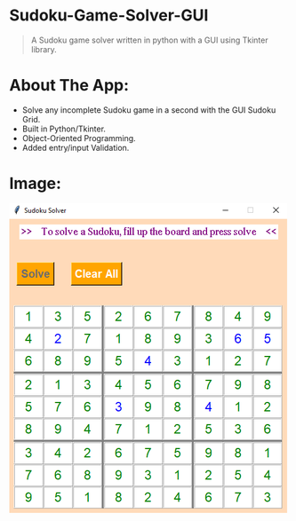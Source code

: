 # Sudoku-Game-Solver-GUI

> A Sudoku game solver written in python with a GUI using Tkinter library.

# About The App:

- Solve any incomplete Sudoku game in a second with the GUI Sudoku Grid.
- Built in Python/Tkinter.
- Object-Oriented Programming.
- Added entry/input Validation.

# Image:

![ScreenShot](/Screenshot/Annotation1.png)
